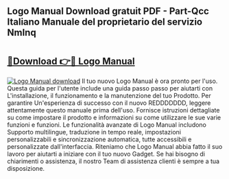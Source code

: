## Logo Manual Download gratuit PDF - Part-Qcc Italiano Manuale del proprietario del servizio NmInq

# <h2><a href="http://dfduvt.blite.top/?on=Logo+Manual">🔗Download 👉🔴 Logo Manual</a></h2>

[![Logo Manual download](https://i.imgur.com/lujVjoI.png)](http://dfduvt.blite.top/?on=Logo+Manual)
Il tuo nuovo Logo Manual è ora pronto per l'uso. Questa guida per l'utente include una guida passo passo per aiutarti con L'installazione, il funzionamento e la manutenzione del tuo Prodotto. Per garantire Un'esperienza di successo con il nuovo REDDDDDDD, leggere attentamente questo manuale prima dell'uso. Fornisce istruzioni dettagliate su come impostare il prodotto e informazioni su come utilizzare le sue varie funzioni e funzioni. Le funzionalità avanzate di Logo Manual includono Supporto multilingue, traduzione in tempo reale, impostazioni personalizzabili e sincronizzazione automatica, tutte accessibili e personalizzate dall'interfaccia. Riteniamo che Logo Manual abbia fatto il suo lavoro per aiutarti a iniziare con il tuo nuovo Gadget. Se hai bisogno di chiarimenti o assistenza, il nostro Team di assistenza clienti è sempre a tua disposizione.

